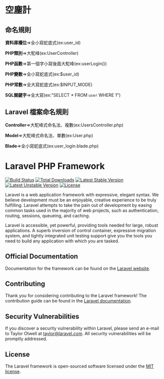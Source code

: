 # 空塵計

## 命名規則

**資料庫欄位**=>全小寫蛇底式(ex:user_id)

**PHP類別**=>大駝峰(ex:UserController)

**PHP函數**=>第一個字小寫後面大駝峰(ex:userLogin())

**PHP變數**=>全小寫蛇底式(ex:$user_id)

**PHP常數**=>全大寫蛇底式(ex:$INPUT_MODE)

**SQL關鍵字**=>全大寫(ex:"SELECT * FROM `user` WHERE 1")

## Laravel 檔案命名規則

**Controller**=>大駝峰式命名法、複數(ex:UsersController.php)

**Model**=>大駝峰式命名法、單數(ex:User.php)

**Blade**=>全小寫蛇底式(ex:user_login.blade.php)

# Laravel PHP Framework

[![Build Status](https://travis-ci.org/laravel/framework.svg)](https://travis-ci.org/laravel/framework)
[![Total Downloads](https://poser.pugx.org/laravel/framework/d/total.svg)](https://packagist.org/packages/laravel/framework)
[![Latest Stable Version](https://poser.pugx.org/laravel/framework/v/stable.svg)](https://packagist.org/packages/laravel/framework)
[![Latest Unstable Version](https://poser.pugx.org/laravel/framework/v/unstable.svg)](https://packagist.org/packages/laravel/framework)
[![License](https://poser.pugx.org/laravel/framework/license.svg)](https://packagist.org/packages/laravel/framework)

Laravel is a web application framework with expressive, elegant syntax. We believe development must be an enjoyable, creative experience to be truly fulfilling. Laravel attempts to take the pain out of development by easing common tasks used in the majority of web projects, such as authentication, routing, sessions, queueing, and caching.

Laravel is accessible, yet powerful, providing tools needed for large, robust applications. A superb inversion of control container, expressive migration system, and tightly integrated unit testing support give you the tools you need to build any application with which you are tasked.

## Official Documentation

Documentation for the framework can be found on the [Laravel website](http://laravel.com/docs).

## Contributing

Thank you for considering contributing to the Laravel framework! The contribution guide can be found in the [Laravel documentation](http://laravel.com/docs/contributions).

## Security Vulnerabilities

If you discover a security vulnerability within Laravel, please send an e-mail to Taylor Otwell at taylor@laravel.com. All security vulnerabilities will be promptly addressed.

## License

The Laravel framework is open-sourced software licensed under the [MIT license](http://opensource.org/licenses/MIT).
